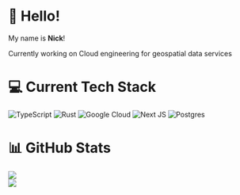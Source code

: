# 👋 Hello!
My name is <b>Nick</b>!

Currently working on Cloud engineering for geospatial data services

# 💻 Current Tech Stack
![TypeScript](https://img.shields.io/badge/typescript-%23007ACC.svg?style=flat&logo=typescript&logoColor=white) ![Rust](https://img.shields.io/badge/rust-%23000000.svg?style=flat&logo=rust&logoColor=white) ![Google Cloud](https://img.shields.io/badge/Google%20Cloud-%234285F4.svg?style=flat&logo=google-cloud&logoColor=white) ![Next JS](https://img.shields.io/badge/Next-black?style=flat&logo=next.js&logoColor=white) ![Postgres](https://img.shields.io/badge/postgres-%23316192.svg?style=flat&logo=postgresql&logoColor=white)


# 📊 GitHub Stats
![](https://github-readme-stats.vercel.app/api?username=nsiebenaller&theme=dark&hide_border=false&include_all_commits=true&count_private=true)<br/>
![](https://github-readme-streak-stats.herokuapp.com/?user=nsiebenaller&theme=dark&hide_border=false)<br/>

